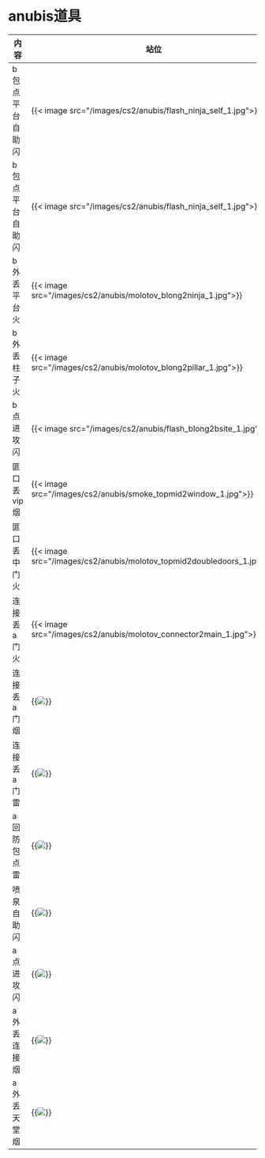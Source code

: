 # anubis道具


| 内容 | 站位 | 瞄点 |
|-------|-------|-------|
|b包点平台自助闪 | {{< image src="/images/cs2/anubis/flash_ninja_self_1.jpg">}}| {{< image src="/images/cs2/anubis/flash_ninja_self_2.jpg">}}|
|b包点平台自助闪 | {{< image src="/images/cs2/anubis/flash_ninja_self_1.jpg">}}| {{< image src="/images/cs2/anubis/flash_ninja_self_2.jpg">}}|
|b外丢平台火| {{< image src="/images/cs2/anubis/molotov_blong2ninja_1.jpg">}}| {{< image src="/images/cs2/anubis/molotov_blong2ninja_2.jpg">}}|
| b外丢柱子火| {{< image src="/images/cs2/anubis/molotov_blong2pillar_1.jpg">}}|{{<image src="/images/cs2/anubis/molotov_blong2pillar_2.jpg">}} |
| b点进攻闪|{{< image src="/images/cs2/anubis/flash_blong2bsite_1.jpg">}} | {{<image src="/images/cs2/anubis/flash_blong2bsite.jpg">}}|
| 匪口丢vip烟| {{< image src="/images/cs2/anubis/smoke_topmid2window_1.jpg">}}| {{<image src="/images/cs2/anubis/smoke_topmid2window_2.jpg">}}|
| 匪口丢中门火| {{< image src="/images/cs2/anubis/molotov_topmid2doubledoors_1.jpg">}}|{{<image src="/images/cs2/anubis/molotov_topmid2doubledoors_2.jpg">}} |
|连接丢a门火| {{< image src="/images/cs2/anubis/molotov_connector2main_1.jpg">}}| {{<image src="/images/cs2/anubis/molotov_connector2main_2.jpg">}}|
|连接丢a门烟 | {{<image src="/images/cs2/anubis/smoke_connector2main_1.jpg">}}| {{<image src="/images/cs2/anubis/smoke_connector2main_2.jpg">}}|
| 连接丢a门雷|{{<image src="/images/cs2/anubis/grenade_connector2main_1.jpg">}} | {{<image src="/images/cs2/anubis/grenade_connector2main_2.jpg">}}|
| a回防包点雷|{{<image src="/images/cs2/anubis/grenade_heaven2asite_1.jpg">}} | {{<image src="/images/cs2/anubis/grenade_heaven2asite_2.jpg">}}|
|喷泉自助闪 | {{<image src="/images/cs2/anubis/flash_fountain_self_1.jpg">}}|{{<image src="/images/cs2/anubis/flash_fountain_self_2.jpg">}} |
| a点进攻闪| {{<image src="/images/cs2/anubis/flash_main2asite_1.jpg">}}| {{<image src="/images/cs2/anubis/flash_main2asite_2.jpg">}}|
| a外丢连接烟| {{<image src="/images/cs2/anubis/smoke_boat2connector_1.jpg">}}|{{<image src="/images/cs2/anubis/smoke_boat2connector_2.jpg">}} |
| a外丢天堂烟| {{<image src="/images/cs2/anubis/smoke_boat2heaven_1.jpg">}}| {{<image src="/images/cs2/anubis/smoke_boat2heaven_2.jpg">}}|



